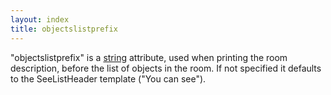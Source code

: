```yaml
---
layout: index
title: objectslistprefix
---
```


"objectslistprefix" is a [string](../types/string.html) attribute, used when printing the room description, before the list of objects in the room. If not specified it defaults to the SeeListHeader template ("You can see").
